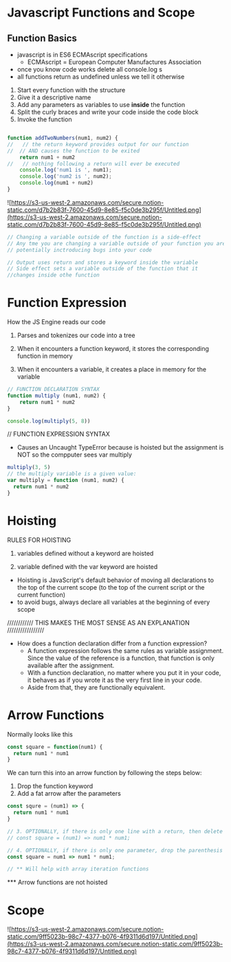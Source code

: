 # Javascript Functions and Scope

## Function Basics

- javascript is in ES6 ECMAscript specifications
    - ECMAscript = European Computer Manufactures Association
- once you know code works delete all console.log s
- all functions return as undefined unless we tell it otherwise

1. Start every function with the structure
2. Give it a descriptive name
3. Add any parameters as variables to use **inside** the function
4. Split the curly braces and write your code inside the code block
5. Invoke the function

```jsx

function addTwoNumbers(num1, num2) {
//   // the return keyword provides output for our function
//	// AND causes the function to be exited
	return num1 + num2
//   // nothing following a return will ever be executed
	console.log('num1 is ', num1);
	console.log('num2 is ', num2);
	console.log(num1 + num2)
}
```

![https://s3-us-west-2.amazonaws.com/secure.notion-static.com/d7b2b83f-7600-45d9-8e85-f5c0de3b295f/Untitled.png](https://s3-us-west-2.amazonaws.com/secure.notion-static.com/d7b2b83f-7600-45d9-8e85-f5c0de3b295f/Untitled.png)

```jsx
// Changing a variable outside of the function is a side-effect
// Any tme you are changing a variable outside of your function you are
// potentially inctroducing bugs into your code

// Output uses return and stores a keyword inside the variable
// Side effect sets a variable outside of the function that it 
//changes inside othe function
```

# Function Expression

How the JS Engine reads our code

1. Parses and tokenizes our code into a tree

2. When it encounters a function keyword, it stores the corresponding function in memory

3. When it encounters a variable, it creates a place in memory for the variable

```jsx
// FUNCTION DECLARATION SYNTAX
function multiply (num1, num2) {
	return num1 * num2
}

console.log(multiply(5, 8))
```

// FUNCTION EXPRESSION SYNTAX

- Causes an Uncaught TypeError because is hoisted but the assignment is NOT so the compputer sees var multiply

```jsx
multiply(3, 5)
// the multiply variable is a given value:
var multiply = function (num1, num2) {
  return num1 * num2
}
```

# Hoisting

RULES FOR HOISTING

1. variables defined without a keyword are hoisted

2. variable defined with the var keyword are hoisted

- Hoisting is JavaScript's default behavior of moving all declarations to the top of the current scope (to the top of the current script or the current function)
- to avoid bugs, always declare all variables at the beginning of every scope

//////////// THIS MAKES THE MOST SENSE AS AN EXPLANATION /////////////////

- How does a function declaration differ from a function expression?
    - A function expression follows the same rules as variable assignment. Since the value of the reference is a function, that function is only available after the assignment.
    - With a function declaration, no matter where you put it in your code, it behaves as if you wrote it as the very first line in your code.
    - Aside from that, they are functionally equivalent.

# Arrow Functions

Normally looks like this

```jsx
const square = function(num1) {
  return num1 * num1
}
```

We can turn this into an arrow function by following the steps below:

1. Drop the function keyword
2. Add a fat arrow after the parameters

```jsx
const squre = (num1) => {
  return num1 * num1
}

// 3. OPTIONALLY, if there is only one line with a return, then delete the curly braces and the return keyword
// const square = (num1) => num1 * num1;

// 4. OPTIONALLY, if there is only one parameter, drop the parenthesis on the parameter
const square = num1 => num1 * num1;

// ** Will help with array iteration functions
```

*** Arrow functions are not hoisted

# Scope

![https://s3-us-west-2.amazonaws.com/secure.notion-static.com/9ff5023b-98c7-4377-b076-4f9311d6d197/Untitled.png](https://s3-us-west-2.amazonaws.com/secure.notion-static.com/9ff5023b-98c7-4377-b076-4f9311d6d197/Untitled.png)
